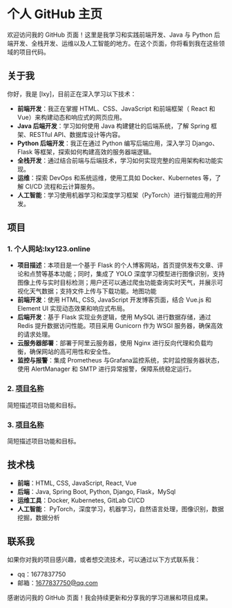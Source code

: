 # 个人 GitHub 主页

欢迎访问我的 GitHub 页面！这里是我学习和实践前端开发、Java 与 Python 后端开发、全栈开发、运维以及人工智能的地方。在这个页面，你将看到我在这些领域的项目代码。

## 关于我

你好，我是 [lxy]，目前正在深入学习以下技术：

- **前端开发**：我正在掌握 HTML、CSS、JavaScript 和前端框架（ React 和 Vue）来构建动态和响应式的网页应用。
- **Java 后端开发**：学习如何使用 Java 构建健壮的后端系统，了解 Spring 框架、RESTful API、数据库设计等内容。
- **Python 后端开发**：我正在通过 Python 编写后端应用，深入学习 Django、Flask 等框架，探索如何构建高效的服务器端逻辑。
- **全栈开发**：通过结合前端与后端技术，学习如何实现完整的应用架构和功能实现。
- **运维**：探索 DevOps 和系统运维，使用工具如 Docker、Kubernetes 等，了解 CI/CD 流程和云计算服务。
- **人工智能**：学习使用机器学习和深度学习框架（PyTorch）进行智能应用的开发。

## 项目

### 1. 个人网站:lxy123.online
* **项目描述**：本项目是一个基于 Flask 的个人博客网站，首页提供发布文章、评论和点赞等基本功能；同时，集成了 YOLO 深度学习模型进行图像识别，支持图像上传与实时目标检测；用户还可以通过爬虫功能查询实时天气，并展示可视化天气数据；支持文件上传与下载功能。地图功能
* **前端开发**：使用 HTML, CSS, JavaScript 开发博客页面，结合 Vue.js 和 Element UI 实现动态效果和响应式布局。
* **后端开发**：基于 Flask 实现业务逻辑，使用 MySQL 进行数据存储，通过 Redis 提升数据访问性能。项目采用 Gunicorn 作为 WSGI 服务器，确保高效的请求处理。
* **云服务器部署**：部署于阿里云服务器，使用 Nginx 进行反向代理和负载均衡，确保网站的高可用性和安全性。
* **监控与报警**：集成 Prometheus 与Grafana监控系统，实时监控服务器状态，使用 AlertManager 和 SMTP 进行异常报警，保障系统稳定运行。


### 2. [项目名称](项目链接)
简短描述项目功能和目标。

### 3. [项目名称](项目链接)
简短描述项目功能和目标。


## 技术栈

- **前端**：HTML, CSS, JavaScript, React, Vue
- **后端**：Java, Spring Boot, Python, Django, Flask，MySql
- **运维工具**：Docker, Kubernetes, GitLab CI/CD
- **人工智能**： PyTorch，深度学习，机器学习，自然语言处理，图像识别，数据挖掘，数据分析

## 联系我

如果你对我的项目感兴趣，或者想交流技术，可以通过以下方式联系我：

- qq：1677837750
- 邮箱：1677837750@qq.com

感谢访问我的 GitHub 页面！我会持续更新和分享我的学习进展和项目成果。
